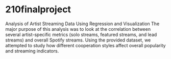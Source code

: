 # 210finalproject
Analysis of Artist Streaming Data Using Regression and Visualization
The major purpose of this analysis was to look at the correlation between several artist-specific metrics (solo streams, featured streams, and lead streams) and overall Spotify streams. Using the provided dataset, we attempted to study how different cooperation styles affect overall popularity and streaming indicators.
